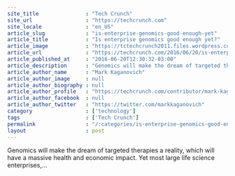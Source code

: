 ```yaml
---
site_title               : "Tech Crunch"
site_url                 : "https://techcrunch.com"
site_locale              : "en_US"
article_slug             : "is-enterprise-genomics-good-enough-yet"
article_title            : "Is enterprise genomics good enough yet?"
article_image            : "https://tctechcrunch2011.files.wordpress.com/2015/02/6800805548_880be5e2e4_k.jpg?w=764&h=400&crop=1"
article_url              : "https://techcrunch.com/2016/06/20/is-enterprise-genomics-good-enough-yet/"
article_published_at     : "2016-06-20T12:30:32-03:00"
article_description      : "Genomics will make the dream of targeted therapies a reality, which will have a massive health and economic impact. Yet most large life science enterprises,..."
article_author_name      : "Mark Kaganovich"
article_author_image     : null
article_author_biography : null
article_author_profile   : "https://techcrunch.com/contributor/mark-kaganovich/"
article_author_facebook  : null
article_author_twitter   : "https://twitter.com/markkaganovich"
category                 : ['technology']
tags                     : ['Tech Crunch']
permalink                : "/:categories/is-enterprise-genomics-good-enough-yet/"
layout                   : post
---
```


Genomics will make the dream of targeted therapies a reality, which will have a massive health and economic impact. Yet most large life science enterprises,...
